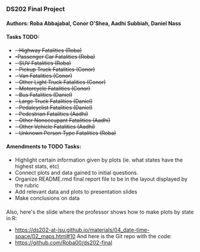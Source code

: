### DS202 Final Project

#### Authors: Roba Abbajabal, Conor O'Shea, Aadhi Subbiah, Daniel Nass

#### Tasks TODO:

- ~~- Highway Fatalities (Roba)~~
- ~~-Passenger Car Fatalities (Roba)~~
- ~~- SUV Fatalities (Roba)~~
- ~~- Pickup Truck Fatalities (Conor)~~
- ~~- Van Fatalities (Conor)~~
- ~~- Other Light Truck Fatalities (Conor)~~
- ~~- Motorcycle Fatalities (Conor)~~
- ~~- Bus Fatalities (Daniel)~~
- ~~- Large Truck Fatalities (Daniel)~~
- ~~- Pedalcyclist Fatalities (Daniel)~~
- ~~- Pedestrian Fatalities (Aadhi)~~
- ~~- Other Nonoccupant Fatalities (Aadhi)~~
- ~~- Other Vehicle Fatalities (Aadhi)~~
- ~~- Unknown Person Type Fatalities (Roba)~~

#### Amendments to TODO Tasks:

- Highlight certain information given by plots (ie. what states have the highest stats, etc)
- Connect plots and data gained to initial questions.
- Organize README.rmd final report file to be in the layout displayed by the rubric
- Add relevant data and plots to presentation slides
- Make conclusions on data

####

Also, here's the slide where the professor shows how to make plots by state in R:
- https://ds202-at-isu.github.io/materials/04_date-time-space/02_maps.html#10
And here is the Git repo with the code:
- https://github.com/Roba00/ds202-final
